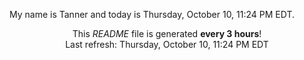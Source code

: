 My name is Tanner and today is Thursday, October 10, 11:24 PM EDT.

<p align="center">This <i>README</i> file is generated <b>every 3 hours</b>!</br>Last refresh: Thursday, October 10, 11:24 PM EDT<br /></p>
